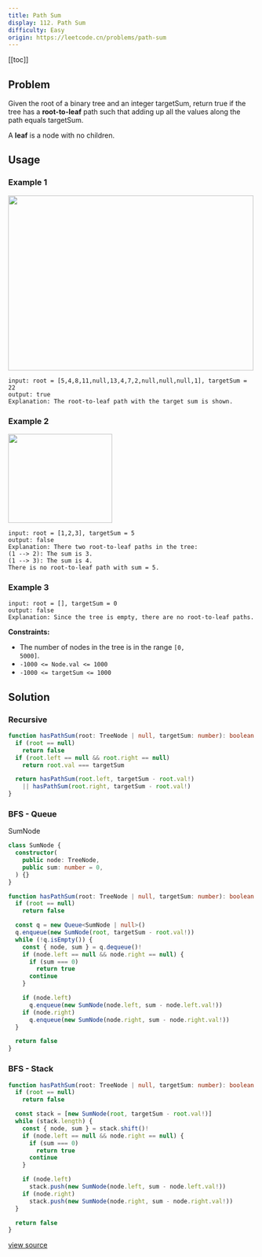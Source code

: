 ```yaml
---
title: Path Sum
display: 112. Path Sum
difficulty: Easy
origin: https://leetcode.cn/problems/path-sum
---
```


[[toc]]

## Problem

Given the root of a binary tree and an integer targetSum, return true if the tree has a **root-to-leaf** path such that adding up all the values along the path equals targetSum.

A **leaf** is a node with no children.

## Usage

### Example 1

<img alt="" src="https://assets.leetcode.com/uploads/2021/01/18/pathsum1.jpg" style="width: 500px; height: 356px;" />

```
input: root = [5,4,8,11,null,13,4,7,2,null,null,null,1], targetSum = 22
output: true
Explanation: The root-to-leaf path with the target sum is shown.
```

### Example 2

<img alt="" src="https://assets.leetcode.com/uploads/2021/01/18/pathsum2.jpg" style="width: 212px; height: 181px;" />

```
input: root = [1,2,3], targetSum = 5
output: false
Explanation: There two root-to-leaf paths in the tree:
(1 --> 2): The sum is 3.
(1 --> 3): The sum is 4.
There is no root-to-leaf path with sum = 5.
```

### Example 3

```
input: root = [], targetSum = 0
output: false
Explanation: Since the tree is empty, there are no root-to-leaf paths.
```

**Constraints:**

- The number of nodes in the tree is in the range <code>[0, 5000]</code>.
- <code>-1000 &lt;= Node.val &lt;= 1000</code>
- <code>-1000 &lt;= targetSum &lt;= 1000</code>

## Solution

### Recursive

```ts
function hasPathSum(root: TreeNode | null, targetSum: number): boolean {
  if (root == null)
    return false
  if (root.left == null && root.right == null)
    return root.val === targetSum

  return hasPathSum(root.left, targetSum - root.val!)
    || hasPathSum(root.right, targetSum - root.val!)
}
```

### BFS - Queue

SumNode

```ts
class SumNode {
  constructor(
    public node: TreeNode,
    public sum: number = 0,
  ) {}
}
```

``` ts
function hasPathSum(root: TreeNode | null, targetSum: number): boolean {
  if (root == null)
    return false

  const q = new Queue<SumNode | null>()
  q.enqueue(new SumNode(root, targetSum - root.val!))
  while (!q.isEmpty()) {
    const { node, sum } = q.dequeue()!
    if (node.left == null && node.right == null) {
      if (sum === 0)
        return true
      continue
    }

    if (node.left)
      q.enqueue(new SumNode(node.left, sum - node.left.val!))
    if (node.right)
      q.enqueue(new SumNode(node.right, sum - node.right.val!))
  }

  return false
}
```

### BFS - Stack

```ts
function hasPathSum(root: TreeNode | null, targetSum: number): boolean {
  if (root == null)
    return false

  const stack = [new SumNode(root, targetSum - root.val!)]
  while (stack.length) {
    const { node, sum } = stack.shift()!
    if (node.left == null && node.right == null) {
      if (sum === 0)
        return true
      continue
    }

    if (node.left)
      stack.push(new SumNode(node.left, sum - node.left.val!))
    if (node.right)
      stack.push(new SumNode(node.right, sum - node.right.val!))
  }

  return false
}
```

[view source](https://leetcode.cn/problems/path-sum)
